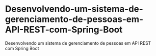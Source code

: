 # Desenvolvendo-um-sistema-de-gerenciamento-de-pessoas-em-API-REST-com-Spring-Boot
Desenvolvendo um sistema de gerenciamento de pessoas em API REST com Spring Boot
